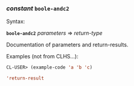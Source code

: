 ### <em>constant</em> <strong>`boole-andc2`</strong>

Syntax:

<strong>`boole-andc2`</strong> <em>parameters</em> => <em>return-type</em>

Documentation of parameters and return-results.

Examples (not from CLHS...):

```lisp
CL-USER> (example-code 'a 'b 'c)

'return-result
```
